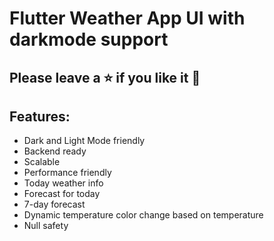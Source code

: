 # Flutter Weather App UI with darkmode support

## Please leave a ⭐ if you like it 💙


## Features:
- Dark and Light Mode friendly
- Backend ready
- Scalable
- Performance friendly
- Today weather info
- Forecast for today
- 7-day forecast
- Dynamic temperature color change based on temperature
- Null safety
